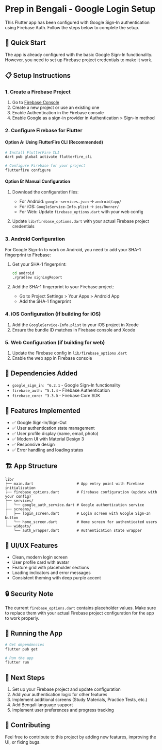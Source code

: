 # Prep in Bengali - Google Login Setup

This Flutter app has been configured with Google Sign-In authentication using Firebase Auth. Follow the steps below to complete the setup.

## 🚀 Quick Start

The app is already configured with the basic Google Sign-In functionality. However, you need to set up Firebase project credentials to make it work.

## 📋 Setup Instructions

### 1. Create a Firebase Project

1. Go to [Firebase Console](https://console.firebase.google.com/)
2. Create a new project or use an existing one
3. Enable Authentication in the Firebase console
4. Enable Google as a sign-in provider in Authentication > Sign-in method

### 2. Configure Firebase for Flutter

#### Option A: Using FlutterFire CLI (Recommended)
```bash
# Install FlutterFire CLI
dart pub global activate flutterfire_cli

# Configure Firebase for your project
flutterfire configure
```

#### Option B: Manual Configuration
1. Download the configuration files:
   - For Android: `google-services.json` → `android/app/`
   - For iOS: `GoogleService-Info.plist` → `ios/Runner/`
   - For Web: Update `firebase_options.dart` with your web config

2. Update `lib/firebase_options.dart` with your actual Firebase project credentials

### 3. Android Configuration

For Google Sign-In to work on Android, you need to add your SHA-1 fingerprint to Firebase:

1. Get your SHA-1 fingerprint:
   ```bash
   cd android
   ./gradlew signingReport
   ```

2. Add the SHA-1 fingerprint to your Firebase project:
   - Go to Project Settings > Your Apps > Android App
   - Add the SHA-1 fingerprint

### 4. iOS Configuration (if building for iOS)

1. Add the `GoogleService-Info.plist` to your iOS project in Xcode
2. Ensure the bundle ID matches in Firebase console and Xcode

### 5. Web Configuration (if building for web)

1. Update the Firebase config in `lib/firebase_options.dart`
2. Enable the web app in Firebase console

## 🔧 Dependencies Added

- `google_sign_in: ^6.2.1` - Google Sign-In functionality
- `firebase_auth: ^5.1.4` - Firebase Authentication
- `firebase_core: ^3.3.0` - Firebase Core SDK

## 📱 Features Implemented

- ✅ Google Sign-In/Sign-Out
- ✅ User authentication state management
- ✅ User profile display (name, email, photo)
- ✅ Modern UI with Material Design 3
- ✅ Responsive design
- ✅ Error handling and loading states

## 🏗️ App Structure

```
lib/
├── main.dart                    # App entry point with Firebase initialization
├── firebase_options.dart        # Firebase configuration (update with your config)
├── services/
│   └── google_auth_service.dart # Google authentication service
├── screens/
│   ├── login_screen.dart        # Login screen with Google Sign-In button
│   └── home_screen.dart         # Home screen for authenticated users
└── widgets/
    └── auth_wrapper.dart        # Authentication state wrapper
```

## 🎨 UI/UX Features

- Clean, modern login screen
- User profile card with avatar
- Feature grid with placeholder sections
- Loading indicators and error messages
- Consistent theming with deep purple accent

## 🔒 Security Note

The current `firebase_options.dart` contains placeholder values. Make sure to replace them with your actual Firebase project configuration for the app to work properly.

## 🚀 Running the App

```bash
# Get dependencies
flutter pub get

# Run the app
flutter run
```

## 📝 Next Steps

1. Set up your Firebase project and update configuration
2. Add your authentication logic for other features
3. Implement additional screens (Study Materials, Practice Tests, etc.)
4. Add Bengali language support
5. Implement user preferences and progress tracking

## 🤝 Contributing

Feel free to contribute to this project by adding new features, improving the UI, or fixing bugs.
